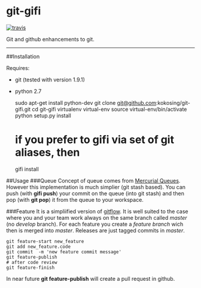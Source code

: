 # git-gifi

[![travis](https://api.travis-ci.org/kokosing/git-gifi.svg)](https://travis-ci.org/kokosing/git-gifi/)

Git and github enhancements to git.

***

##Installation

Requires:
-  git (tested with version 1.9.1)
-  python 2.7
 
 	sudo apt-get install python-dev
	git clone git@github.com:kokosing/git-gifi.git
	cd git-gifi
	virtualenv virtual-env
	source virtual-env/bin/activate
	python setup.py install
	# if you prefer to gifi via set of git aliases, then
	gifi install

##Usage
###Queue
Concept of queue comes from [Mercurial Queues](http://hgbook.red-bean.com/read/managing-change-with-mercurial-queues.html). However this implementation is much simplier (git stash based). You can push (with **gifi push**) your commit on the queue (into git stash) and then pop (with **git pop**) it from the queue to your workspace.

###Feature
It is a simpliified version of [gitflow](https://www.atlassian.com/git/tutorials/comparing-workflows/gitflow-workflow). It is well suited to the case where you and your team work always on the same branch called *master* (no *develop* branch). For each feature you create a *feature branch* wich then is merged into *master*. Releases are just tagged commits in *master*.

	git feature-start new_feature
	git add new_feature.code
	git commit  -m 'new feature commit message'
	git feature-publish
	# after code review
	git feature-finish

In near future **git feature-publish** will create a pull request in github.


